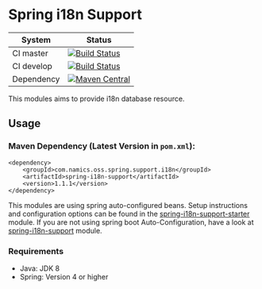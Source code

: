 # Spring i18n Support

System        | Status
--------------|------------------------------------------------        
CI master     | [![Build Status][travis-master]][travis-url]
CI develop    | [![Build Status][travis-develop]][travis-url]
Dependency    | [![Maven Central](https://maven-badges.herokuapp.com/maven-central/com.namics.oss.spring.support.i18n/spring-i18n-support/badge.svg)](https://maven-badges.herokuapp.com/maven-central/com.namics.oss.spring.support.i18n/spring-i18n-support)

This modules aims to provide i18n database resource.

## Usage

### Maven Dependency (Latest Version in `pom.xml`):

	<dependency>
		<groupId>com.namics.oss.spring.support.i18n</groupId>
		<artifactId>spring-i18n-support</artifactId>
		<version>1.1.1</version>
	</dependency>
	
This modules are using spring auto-configured beans. Setup instructions and configuration options can be found in the [spring-i18n-support-starter](spring-i18n-support-starter) module. If you are not using spring boot Auto-Configuration, have a look at [spring-i18n-support](spring-i18n-support) module.

### Requirements	

- Java: JDK 8 
- Spring: Version 4 or higher

[travis-master]: https://travis-ci.org/namics/spring-i18n-support.svg?branch=master
[travis-develop]: https://travis-ci.org/namics/spring-i18n-support.svg?branch=develop
[travis-url]: https://travis-ci.org/namics/spring-i18n-support